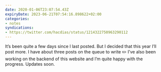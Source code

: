 ```yaml
---
date: 2020-01-06T23:07:54.43Z
expiryDate: 2023-06-21T07:54:16.898622+02:00
categories:
- notes
syndications:
- https://twitter.com/hacdias/status/1214322750963290112
---
```


It’s been quite a few days since I last posted. But I decided that this year I’ll post more. I have about three posts on the queue to write ✏️ I’ve also been working on the backend of this website and I’m quite happy with the progress. Updates soon.
